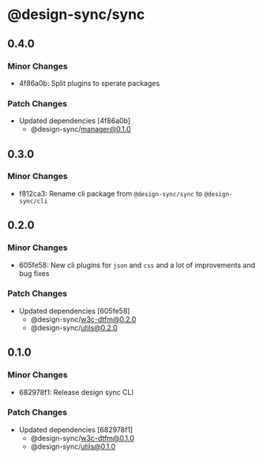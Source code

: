 # @design-sync/sync

## 0.4.0

### Minor Changes

- 4f86a0b: Split plugins to sperate packages

### Patch Changes

- Updated dependencies [4f86a0b]
  - @design-sync/manager@0.1.0

## 0.3.0

### Minor Changes

- f812ca3: Rename cli package from `@design-sync/sync` to `@design-sync/cli`

## 0.2.0

### Minor Changes

- 605fe58: New cli plugins for `json` and `css` and a lot of improvements and bug fixes

### Patch Changes

- Updated dependencies [605fe58]
  - @design-sync/w3c-dtfm@0.2.0
  - @design-sync/utils@0.2.0

## 0.1.0

### Minor Changes

- 682978f1: Release design sync CLI

### Patch Changes

- Updated dependencies [682978f1]
  - @design-sync/w3c-dtfm@0.1.0
  - @design-sync/utils@0.1.0
